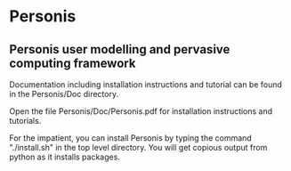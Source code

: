# Personis
## Personis user modelling and pervasive computing framework

Documentation including installation instructions and tutorial can be 
found in the Personis/Doc directory.

Open the file Personis/Doc/Personis.pdf for installation instructions 
and tutorials. 


For the impatient, you can install Personis by typing the command "./install.sh" 
in the top level directory. You will get copious output from python as it installs
packages.

